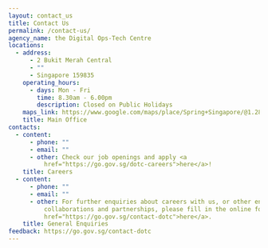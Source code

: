 ```yaml
---
layout: contact_us
title: Contact Us
permalink: /contact-us/
agency_name: the Digital Ops-Tech Centre
locations:
  - address:
      - 2 Bukit Merah Central
      - ""
      - Singapore 159835
    operating_hours:
      - days: Mon - Fri
        time: 8.30am - 6.00pm
        description: Closed on Public Holidays
    maps_link: https://www.google.com/maps/place/Spring+Singapore/@1.2842535,103.8137014,19.58z/data=!4m15!1m8!3m7!1s0x31da1bd17cb6ab77:0x5cdc890c87a0fb7a!2s2+Bukit+Merah+Central,+Singapore+159835!3b1!8m2!3d1.2843233!4d103.8137666!16s%2Fg%2F11bw3hh4c7!3m5!1s0x31da1bd164eb278d:0xa2366fae5a6cd63d!8m2!3d1.2843268!4d103.8137552!16s%2Fg%2F1v9ggj3p?entry=ttu
    title: Main Office
contacts:
  - content:
      - phone: ""
      - email: ""
      - other: Check our job openings and apply <a
          href="https://go.gov.sg/dotc-careers">here</a>!
    title: Careers
  - content:
      - phone: ""
      - email: ""
      - other: For further enquiries about careers with us, or other enquiries such as
          collaborations and partnerships, please fill in the online form <a
          href="https://go.gov.sg/contact-dotc">here</a>.
    title: General Enquiries
feedback: https://go.gov.sg/contact-dotc
---
```

